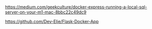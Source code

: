 https://medium.com/geekculture/docker-express-running-a-local-sql-server-on-your-m1-mac-8bbc22c49dc9

https://github.com/Dev-Elie/Flask-Docker-App

